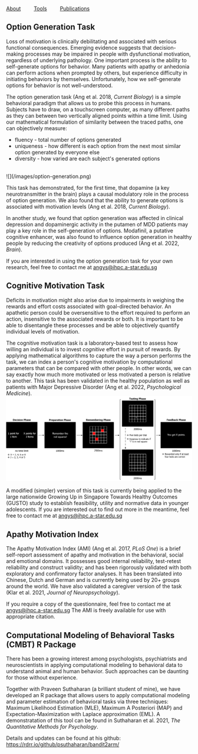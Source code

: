[About](/index.md) &nbsp;&nbsp;&nbsp;&nbsp;&nbsp;&nbsp;&nbsp; [Tools](/tools.md) &nbsp;&nbsp;&nbsp;&nbsp;&nbsp;&nbsp;&nbsp; [Publications](/publications.md)
 
## Option Generation Task
Loss of motivation is clinically debilitating and associated with serious functional consequences. Emerging evidence suggests that decision-making processes may be impaired in people with dysfunctional motivation, regardless of underlying pathology. One important process is the ability to self-generate options for behavior. Many patients with apathy or anhedonia can perform actions when prompted by others, but experience difficulty in initiating behaviors by themselves. Unfortunately, how we self-generate options for behavior is not well-understood. 

The option generation task (Ang et al. 2018, <i>Current Biology</i>) is a simple behavioral paradigm that allows us to probe this process in humans. Subjects have to draw, on a touchscreen computer, as many different paths as they can between two vertically aligned points within a time limit. Using our mathematical formulation of similarity between the traced paths, one can objectively measure:
* fluency - total number of options generated
* uniqueness - how different is each option from the next most similar option generated by everyone else
* diversity - how varied are each subject's generated options   
<br>
![](/images/option-generation.png)

This task has demonstrated, for the first time, that dopamine (a key neurotransmitter in the brain) plays a causal modulatory role in the process of option generation. We also found that the ability to generate options is associated with motivation levels (Ang et al. 2018, <i>Current Biology</i>). 

In another study, we found that option generation was affected in clinical depression and dopaminergic activity in the putamen of MDD patients may play a key role in the self-generation of options. Modafinil, a putative cognitive enhancer, was also found to influence option generation in healthy people by reducing the creativity of options produced (Ang et al. 2022, <i>Brain</i>).     

If you are interested in using the option generation task for your own research, feel free to contact me at angys@ihpc.a-star.edu.sg   

## Cognitive Motivation Task
Deficits in motivation might also arise due to impairments in weighing the rewards and effort costs associated with goal-directed behavior. An apathetic person could be oversensitive to the effort required to perform an action, insensitive to the associated rewards or both. It is important to be able to disentangle these processes and be able to objectively quantify individual levels of motivation.

The cognitive motivation task is a laboratory-based test to assess how willing an individual is to invest <i>cognitive</i> effort in pursuit of rewards. By applying mathematical algorithms to capture the way a person performs the task, we can index a person's cognitive motivation by computational parameters that can be compared with other people. In other words, we can say exactly how much more motivated or less motivated a person is relative to another. This task has been validated in the healthy population as well as patients with Major Depressive Disorder (Ang et al. 2022, <i>Psychological Medicine</i>). 
<br>
![](/images/Figure_1.tif)

A modified (simpler) version of this task is currently being applied to the large nationwide Growing Up in Singapore Towards Healthy Outcomes (GUSTO) study to establish feasibility, utility and normative data in younger adolescents. If you are interested out to find out more in the meantime, feel free to contact me at angys@ihpc.a-star.edu.sg  

## Apathy Motivation Index
The Apathy Motivation Index (AMI) (Ang et al. 2017, <i>PLoS One</i>) is a brief self-report assessment of apathy and motivation in the behavioral, social and emotional domains. It possesses good internal reliability, test-retest reliability and construct validity; and has been rigorously validated with both exploratory and confirmatory factor analyses. It has been translated into Chinese, Dutch and German and is currently being used by 20+ groups around the world. We have also validated a caregiver version of the task (Klar et al. 2021, <i>Journal of Neuropsychology</i>). 

If you require a copy of the questionnaire, feel free to contact me at angys@ihpc.a-star.edu.sg The AMI is freely available for use with appropriate citation. 

## Computational Modeling of Behavioral Tasks (CMBT) R Package
There has been a growing interest among psychologists, psychiatrists and neuroscientists in applying computational modeling to behavioral data to understand animal and human behavior. Such approaches can be daunting for those without experience. 

Together with Praveen Suthaharan (a brilliant student of mine), we have developed an R package that allows users to apply computational modeling and parameter estimation of behavioral tasks via three techniques: Maximum Likelihood Estimation (MLE), Maximum A Posteriori (MAP) and Expectation-Maximization with Laplace approximation (EML). A demonstratation of this tool can be found in Suthaharan et al. 2021, <i>The Quantitative Methods for Psychology</i>. 

Details and updates can be found at his github: https://rdrr.io/github/psuthaharan/bandit2arm/
